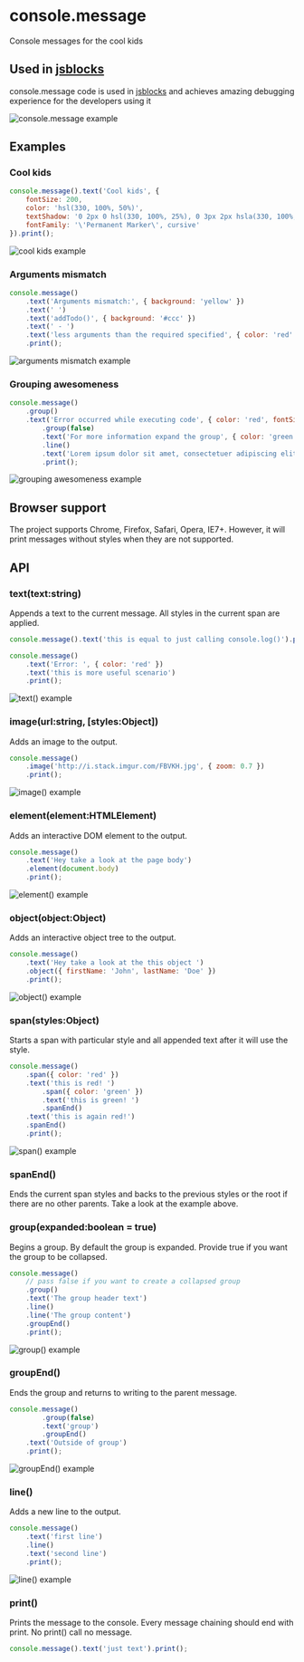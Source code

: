 # console.message

Console messages for the cool kids

## Used in [jsblocks](http://jsblocks.com)

console.message code is used in [jsblocks](http://jsblocks.com) and achieves amazing debugging experience for the developers using it

![console.message example](http://jsblocks.com/img/debugging.gif)

## Examples

### Cool kids

```javascript
console.message().text('Cool kids', {
	fontSize: 200,
	color: 'hsl(330, 100%, 50%)',
	textShadow: '0 2px 0 hsl(330, 100%, 25%), 0 3px 2px hsla(330, 100%, 15%, 0.5), /* next */ 0 3px 0 hsl(350, 100%, 50%), 0 5px 0 hsl(350, 100%, 25%), 0 6px 2px hsla(350, 100%, 15%, 0.5), /* next */ 0 6px 0 hsl(20, 100%, 50%), 0 8px 0 hsl(20, 100%, 25%), 0 9px 2px hsla(20, 100%, 15%, 0.5), /* next */ 0 9px 0 hsl(50, 100%, 50%), 0 11px 0 hsl(50, 100%, 25%), 0 12px 2px hsla(50, 100%, 15%, 0.5), /* next */ 0 12px 0 hsl(70, 100%, 50%), 0 14px 0 hsl(70, 100%, 25%), 0 15px 2px hsla(70, 100%, 15%, 0.5), /* next */ 0 15px 0 hsl(90, 100%, 50%), 0 17px 0 hsl(90, 100%, 25%), 0 17px 2px hsla(90, 100%, 15%, 0.5)',
	fontFamily: '\'Permanent Marker\', cursive'
}).print();
```

![cool kids example](https://dl.dropboxusercontent.com/u/4277603/console.message/cool-kids-example.png)

### Arguments mismatch

```javascript
console.message()
	.text('Arguments mismatch:', { background: 'yellow' })
	.text(' ')
	.text('addTodo()', { background: '#ccc' })
	.text(' - ')
	.text('less arguments than the required specified', { color: 'red' })
	.print();
```

![arguments mismatch example](https://dl.dropboxusercontent.com/u/4277603/console.message/arguments-mismatch-example.png)

### Grouping awesomeness

```javascript
console.message()
	.group()
	.text('Error occurred while executing code', { color: 'red', fontSize: 24 })
		.group(false)
		.text('For more information expand the group', { color: 'green' })
		.line()
		.text('Lorem ipsum dolor sit amet, consectetuer adipiscing elit. Aenean commodo ligula eget dolor. Aenean massa. Cum sociis natoque penatibus et magnis dis parturient montes, nascetur ridiculus mus. Donec quam felis, ultricies nec, pellentesque eu, pretium quis, sem. Nulla consequat massa quis enim.')
		.print();
```

![grouping awesomeness example](https://dl.dropboxusercontent.com/u/4277603/console.message/grouping-awesomeness-example.png)

## Browser support

The project supports Chrome, Firefox, Safari, Opera, IE7+.
However, it will print messages without styles when they are not supported.

## API

### text(text:string)

Appends a text to the current message. All styles in the current span are applied.

```javascript
console.message().text('this is equal to just calling console.log()').print();

console.message()
	.text('Error: ', { color: 'red' })
	.text('this is more useful scenario')
	.print();
```

![text() example](https://dl.dropboxusercontent.com/u/4277603/console.message/text-example.png)

### image(url:string, [styles:Object])

Adds an image to the output.

```javascript
console.message()
	.image('http://i.stack.imgur.com/FBVKH.jpg', { zoom: 0.7 })
	.print();
```

![image() example](https://dl.dropboxusercontent.com/u/4277603/console.message/image-example.png)

### element(element:HTMLElement)

Adds an interactive DOM element to the output.

```javascript
console.message()
	.text('Hey take a look at the page body')
	.element(document.body)
	.print();
```

![element() example](https://dl.dropboxusercontent.com/u/4277603/console.message/element-example.png)

### object(object:Object)

Adds an interactive object tree to the output.

```javascript
console.message()
	.text('Hey take a look at the this object ')
	.object({ firstName: 'John', lastName: 'Doe' })
	.print();
```

![object() example](https://dl.dropboxusercontent.com/u/4277603/console.message/object-example.png)

### span(styles:Object)

Starts a span with particular style and all appended text after it will use the style.

```javascript
console.message()
	.span({ color: 'red' })
	.text('this is red! ')
		.span({ color: 'green' })
		.text('this is green! ')
		.spanEnd()
	.text('this is again red!')
	.spanEnd()
	.print();
```

![span() example](https://dl.dropboxusercontent.com/u/4277603/console.message/span-example.png)

### spanEnd()

Ends the current span styles and backs to the previous styles or the root if there are no other parents.
Take a look at the example above.

### group(expanded:boolean = true)

Begins a group. By default the group is expanded. Provide true if you want the group to be collapsed.

```javascript
console.message()
	// pass false if you want to create a collapsed group
	.group()
	.text('The group header text')
	.line()
	.line('The group content')
	.groupEnd()
	.print();
```

![group() example](https://dl.dropboxusercontent.com/u/4277603/console.message/group-example.png)

### groupEnd()

Ends the group and returns to writing to the parent message.

```javascript
console.message()
		.group(false)
		.text('group')
		.groupEnd()
	.text('Outside of group')
	.print();
```

![groupEnd() example](https://dl.dropboxusercontent.com/u/4277603/console.message/groupEnd-example.png)

### line()

Adds a new line to the output.

```javascript
console.message()
	.text('first line')
	.line()
	.text('second line')
	.print();
```

![line() example](https://dl.dropboxusercontent.com/u/4277603/console.message/line-example.png)

### print()

Prints the message to the console.
Every message chaining should end with print. No print() call no message.

```javascript
console.message().text('just text').print();
```
